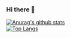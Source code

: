 ### Hi there 👋
[![Anurag's github stats](https://github-readme-stats.vercel.app/api?username=YuhaoCheng&count_private=true&show_icons=true&theme=tokyonight)](https://github.com/anuraghazra/github-readme-stats)
</br>
[![Top Langs](https://github-readme-stats.vercel.app/api/top-langs/?username=YuhaoCheng&layout=compact&theme=vue&hide=java,html)](https://github.com/anuraghazra/github-readme-stats)
<!--
**YuhaoCheng/YuhaoCheng** is a ✨ _special_ ✨ repository because its `README.md` (this file) appears on your GitHub profile.

Here are some ideas to get you started:

- 🔭 I’m currently working on ...
- 🌱 I’m currently learning ...
- 👯 I’m looking to collaborate on ...
- 🤔 I’m looking for help with ...
- 💬 Ask me about ...
- 📫 How to reach me: ...
- 😄 Pronouns: ...
- ⚡ Fun fact: ...
-->
